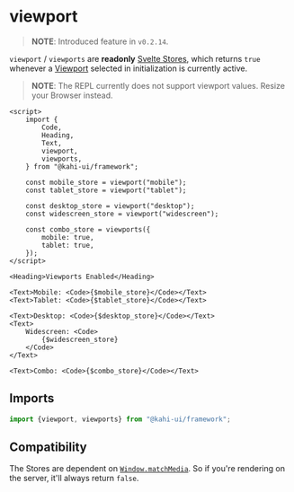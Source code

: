 # viewport

> **NOTE**: Introduced feature in `v0.2.14`.

`viewport` / `viewports` are **readonly** [Svelte Stores](https://svelte.dev/docs#svelte_store), which returns `true` whenever a [Viewport](../framework/responsitivity.md) selected in initialization is currently active.

> **NOTE**: The REPL currently does not support viewport values. Resize your Browser instead.

```svelte {title="viewport Preview" mode="repl"}
<script>
    import {
        Code,
        Heading,
        Text,
        viewport,
        viewports,
    } from "@kahi-ui/framework";

    const mobile_store = viewport("mobile");
    const tablet_store = viewport("tablet");

    const desktop_store = viewport("desktop");
    const widescreen_store = viewport("widescreen");

    const combo_store = viewports({
        mobile: true,
        tablet: true,
    });
</script>

<Heading>Viewports Enabled</Heading>

<Text>Mobile: <Code>{$mobile_store}</Code></Text>
<Text>Tablet: <Code>{$tablet_store}</Code></Text>

<Text>Desktop: <Code>{$desktop_store}</Code></Text>
<Text>
    Widescreen: <Code>
        {$widescreen_store}
    </Code>
</Text>

<Text>Combo: <Code>{$combo_store}</Code></Text>
```

## Imports

```javascript {title="viewport Imports"}
import {viewport, viewports} from "@kahi-ui/framework";
```

## Compatibility

The Stores are dependent on [`Window.matchMedia`](https://developer.mozilla.org/en-US/docs/Web/API/Window/matchMedia). So if you're rendering on the server, it'll always return `false`.
